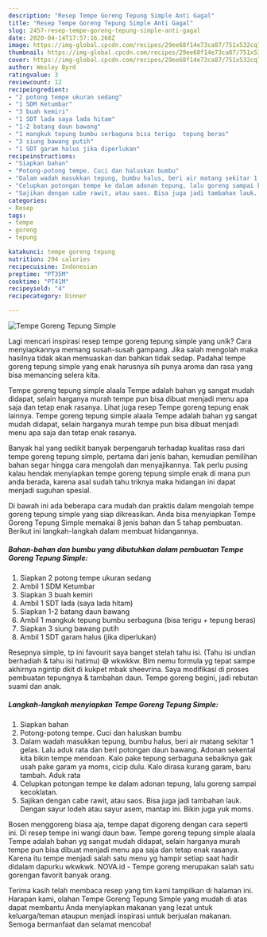 ```yaml
---
description: "Resep Tempe Goreng Tepung Simple Anti Gagal"
title: "Resep Tempe Goreng Tepung Simple Anti Gagal"
slug: 2457-resep-tempe-goreng-tepung-simple-anti-gagal
date: 2020-04-14T17:57:16.268Z
image: https://img-global.cpcdn.com/recipes/29ee68f14e73ca87/751x532cq70/tempe-goreng-tepung-simple-foto-resep-utama.jpg
thumbnail: https://img-global.cpcdn.com/recipes/29ee68f14e73ca87/751x532cq70/tempe-goreng-tepung-simple-foto-resep-utama.jpg
cover: https://img-global.cpcdn.com/recipes/29ee68f14e73ca87/751x532cq70/tempe-goreng-tepung-simple-foto-resep-utama.jpg
author: Wesley Byrd
ratingvalue: 3
reviewcount: 12
recipeingredient:
- "2 potong tempe ukuran sedang"
- "1 SDM Ketumbar"
- "3 buah kemiri"
- "1 SDT lada saya lada hitam"
- "1-2 batang daun bawang"
- "1 mangkuk tepung bumbu serbaguna bisa terigu  tepung beras"
- "3 siung bawang putih"
- "1 SDT garam halus jika diperlukan"
recipeinstructions:
- "Siapkan bahan"
- "Potong-potong tempe. Cuci dan haluskan bumbu"
- "Dalam wadah masukkan tepung, bumbu halus, beri air matang sekitar 1 gelas. Lalu aduk rata dan beri potongan daun bawang. Adonan sekental kita bikin tempe mendoan. Kalo pake tepung serbaguna sebaiknya gak usah pake garam ya moms, cicip dulu. Kalo dirasa kurang garam, baru tambah. Aduk rata"
- "Celupkan potongan tempe ke dalam adonan tepung, lalu goreng sampai kecoklatan."
- "Sajikan dengan cabe rawit, atau saos. Bisa juga jadi tambahan lauk. Dengan sayur lodeh atau sayur asem, mantap ini. Bikin juga yuk moms."
categories:
- Resep
tags:
- tempe
- goreng
- tepung

katakunci: tempe goreng tepung 
nutrition: 294 calories
recipecuisine: Indonesian
preptime: "PT35M"
cooktime: "PT41M"
recipeyield: "4"
recipecategory: Dinner

---
```



![Tempe Goreng Tepung Simple](https://img-global.cpcdn.com/recipes/29ee68f14e73ca87/751x532cq70/tempe-goreng-tepung-simple-foto-resep-utama.jpg)

Lagi mencari inspirasi resep tempe goreng tepung simple yang unik? Cara menyiapkannya memang susah-susah gampang. Jika salah mengolah maka hasilnya tidak akan memuaskan dan bahkan tidak sedap. Padahal tempe goreng tepung simple yang enak harusnya sih punya aroma dan rasa yang bisa memancing selera kita.

Tempe goreng tepung simple alaala Tempe adalah bahan yg sangat mudah didapat, selain harganya murah tempe pun bisa dibuat menjadi menu apa saja dan tetap enak rasanya. Lihat juga resep Tempe goreng tepung enak lainnya. Tempe goreng tepung simple alaala Tempe adalah bahan yg sangat mudah didapat, selain harganya murah tempe pun bisa dibuat menjadi menu apa saja dan tetap enak rasanya.

Banyak hal yang sedikit banyak berpengaruh terhadap kualitas rasa dari tempe goreng tepung simple, pertama dari jenis bahan, kemudian pemilihan bahan segar hingga cara mengolah dan menyajikannya. Tak perlu pusing kalau hendak menyiapkan tempe goreng tepung simple enak di mana pun anda berada, karena asal sudah tahu triknya maka hidangan ini dapat menjadi suguhan spesial.


Di bawah ini ada beberapa cara mudah dan praktis dalam mengolah tempe goreng tepung simple yang siap dikreasikan. Anda bisa menyiapkan Tempe Goreng Tepung Simple memakai 8 jenis bahan dan 5 tahap pembuatan. Berikut ini langkah-langkah dalam membuat hidangannya.

<!--inarticleads1-->

##### Bahan-bahan dan bumbu yang dibutuhkan dalam pembuatan Tempe Goreng Tepung Simple:

1. Siapkan 2 potong tempe ukuran sedang
1. Ambil 1 SDM Ketumbar
1. Siapkan 3 buah kemiri
1. Ambil 1 SDT lada (saya lada hitam)
1. Siapkan 1-2 batang daun bawang
1. Ambil 1 mangkuk tepung bumbu serbaguna (bisa terigu + tepung beras)
1. Siapkan 3 siung bawang putih
1. Ambil 1 SDT garam halus (jika diperlukan)


Resepnya simple, tp ini favourit saya banget stelah tahu isi. (Tahu isi undian berhadiah &amp; tahu isi hatimu) 😅 wkwkkw. Blm nemu formula yg tepat sampe akhirnya ngintip dkit di kukpet mbak sheevrina. Saya modifikasi di proses pembuatan tepungnya &amp; tambahan daun. Tempe goreng begini, jadi rebutan suami dan anak. 

<!--inarticleads2-->

##### Langkah-langkah menyiapkan Tempe Goreng Tepung Simple:

1. Siapkan bahan
1. Potong-potong tempe. Cuci dan haluskan bumbu
1. Dalam wadah masukkan tepung, bumbu halus, beri air matang sekitar 1 gelas. Lalu aduk rata dan beri potongan daun bawang. Adonan sekental kita bikin tempe mendoan. Kalo pake tepung serbaguna sebaiknya gak usah pake garam ya moms, cicip dulu. Kalo dirasa kurang garam, baru tambah. Aduk rata
1. Celupkan potongan tempe ke dalam adonan tepung, lalu goreng sampai kecoklatan.
1. Sajikan dengan cabe rawit, atau saos. Bisa juga jadi tambahan lauk. Dengan sayur lodeh atau sayur asem, mantap ini. Bikin juga yuk moms.


Bosen menggoreng biasa aja, tempe dapat digoreng dengan cara seperti ini. Di resep tempe ini wangi daun baw. Tempe goreng tepung simple alaala Tempe adalah bahan yg sangat mudah didapat, selain harganya murah tempe pun bisa dibuat menjadi menu apa saja dan tetap enak rasanya. Karena itu tempe menjadi salah satu menu yg hampir setiap saat hadir didalam dapurku wkwkwk. NOVA.id - Tempe goreng merupakan salah satu gorengan favorit banyak orang. 

Terima kasih telah membaca resep yang tim kami tampilkan di halaman ini. Harapan kami, olahan Tempe Goreng Tepung Simple yang mudah di atas dapat membantu Anda menyiapkan makanan yang lezat untuk keluarga/teman ataupun menjadi inspirasi untuk berjualan makanan. Semoga bermanfaat dan selamat mencoba!
